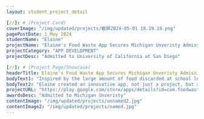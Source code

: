 ```yaml
---
layout: student_project_detail

[//]: # (Project Card)
coverImage: "/img/updated/projects/截屏2024-05-01 18.19.19.png"
pagePostDate: 1 May 2024
studentName: "Elaine"
projectName: "Elaine's Food Waste App Secures Michigan Unveristy Admission"
projectCategory: "APP DEVELOPMENT"
projectDesc: "Admitted to University of California at San Diego"

[//]: # (Project Page/Showcase)
headerTitle: Elaine's Food Waste App Secures Michigan Unveristy Admission
bodyText1: "Inspired by the large amount of food discarded at school lunches, Elaine's innovative thinking led to an app that empowers students to choose their meals and families to pick up leftover food. It's a win-win for appetite and the environment!"
bodyText2: "Elaine created an innovative app, not just a project, but a movement against food waste—introducing Zero Food Waste."
projectURL: "https://play.google.com/store/apps/details?id=com.foodwaste.food_waste_proj_v1"
awardsDesc: "Admitted to Michigan Unveristy"
contentImage: "/img/updated/projects/unnamed2.jpg"
contentImage2: "/img/updated/projects/named.jpg"
---
```


